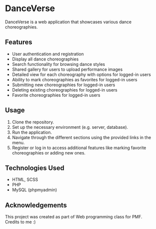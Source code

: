 # DanceVerse

DanceVerse is a web application that showcases various dance choreographies.

## Features

- User authentication and registration
- Display all dance choreographies
- Search functionality for browsing dance styles
- Shared gallery for users to upload performance images
- Detailed view for each choreography with options for logged-in users
- Ability to mark choreographies as favorites for logged-in users
- Submitting new choreographies for logged-in users
- Deleting existing choreographies for logged-in users
- Favorite choreographies for logged-in users

## Usage

1. Clone the repository.
2. Set up the necessary environment (e.g. server, database).
3. Run the application.
4. Navigate through the different sections using the provided links in the menu.
5. Register or log in to access additional features like marking favorite choreographies or adding new ones.

## Technologies Used

- HTML, SCSS
- PHP
- MySQL (phpmyadmin)

## Acknowledgements

This project was created as part of Web programming class for PMF. Credits to me :)

